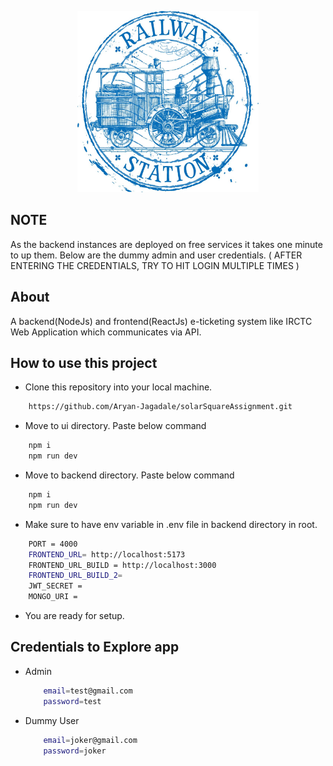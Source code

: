 <div align="center">

  <img src="/ui/src/assets/train-logo.jpg" 
        alt="Logo" width="290" height="290">
</div>

## NOTE

 As the backend instances are deployed on free services it takes one minute to up them. Below are the dummy admin and user credentials. 
 ( AFTER ENTERING THE CREDENTIALS, TRY  TO HIT LOGIN MULTIPLE TIMES )


## About

 A backend(NodeJs) and frontend(ReactJs) e-ticketing system like IRCTC Web Application which communicates via API.

## How to use this project

- Clone this repository into your local machine.

```bash
    https://github.com/Aryan-Jagadale/solarSquareAssignment.git
```
- Move to ui directory. Paste below command
  
```bash
    npm i
    npm run dev
```
- Move to backend directory. Paste below command
  
```bash
    npm i
    npm run dev
```
- Make sure to have env variable in .env file in backend directory in root.
  
```bash
    PORT = 4000
    FRONTEND_URL= http://localhost:5173
    FRONTEND_URL_BUILD = http://localhost:3000
    FRONTEND_URL_BUILD_2=
    JWT_SECRET = 
    MONGO_URI = 
```

- You are ready for setup.

## Credentials to Explore app

 - Admin
   ```bash
       email=test@gmail.com
       password=test
   ```
- Dummy User
   ```bash
       email=joker@gmail.com
       password=joker
   ```

